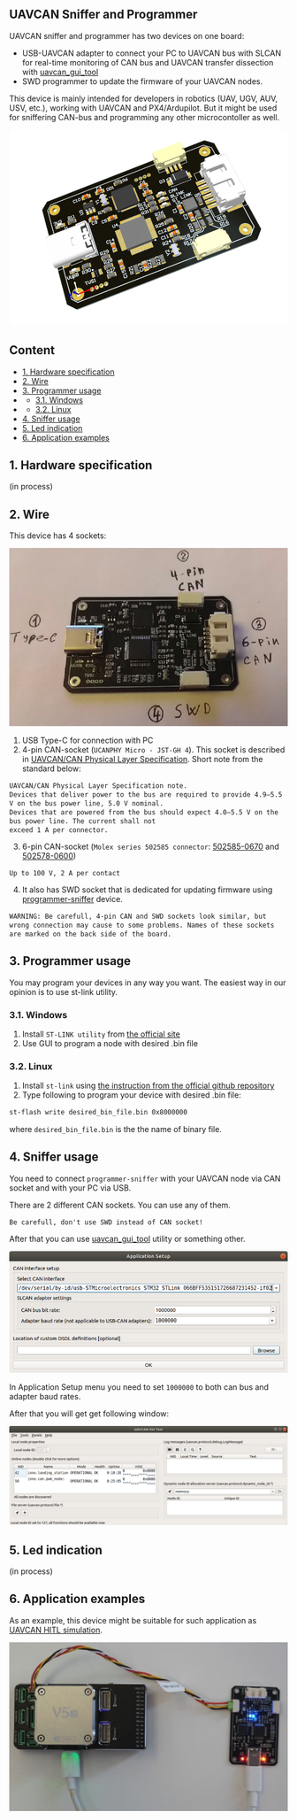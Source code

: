 ## UAVCAN Sniffer and Programmer

UAVCAN sniffer and programmer has two devices on one board:
- USB-UAVCAN adapter to connect your PC to UAVCAN bus with SLCAN for real-time monitoring of CAN bus and UAVCAN transfer dissection with [uavcan_gui_tool](https://github.com/UAVCAN/gui_tool)
- SWD programmer to update the firmware of your UAVCAN nodes.

This device is mainly intended for developers in robotics (UAV, UGV, AUV, USV, etc.), working with UAVCAN and PX4/Ardupilot. But it might be used for sniffering CAN-bus and programming any other microcontoller as well.

![programmer_sniffer](programmer_sniffer.png?raw=true "programmer_sniffer")

## Content
  - [1. Hardware specification](#1-wire)
  - [2. Wire](#2-wire)
  - [3. Programmer usage](#3-programmer-usage)
  - - [3.1. Windows](#31-windows)
  - - [3.2. Linux](#32-linux)
  - [4. Sniffer usage](#4-sniffer-usage)
  - [5. Led indication](#5-led-indication)
  - [6. Application examples](#6-application-examples)

## 1. Hardware specification

(in process)

## 2. Wire

This device has 4 sockets:

![wire](wire.png?raw=true "wire")


1. USB Type-C for connection with PC
2. 4-pin CAN-socket (`UCANPHY Micro - JST-GH 4`). This socket is described in [UAVCAN/CAN Physical Layer Specification](https://forum.uavcan.org/t/uavcan-can-physical-layer-specification-v1-0/1471). Short note from the standard below: 
```
UAVCAN/CAN Physical Layer Specification note.
Devices that deliver power to the bus are required to provide 4.9–5.5 V on the bus power line, 5.0 V nominal.
Devices that are powered from the bus should expect 4.0–5.5 V on the bus power line. The current shall not
exceed 1 A per connector.
```
3. 6-pin CAN-socket (`Molex series 502585 connector`: [502585-0670](https://www.molex.com/molex/products/part-detail/pcb_receptacles/5025850670) and [502578-0600](https://www.molex.com/molex/products/part-detail/crimp_housings/5025780600))

```
Up to 100 V, 2 A per contact
```

4. It also has SWD socket that is dedicated for updating firmware using [programmer-sniffer](doc/programmer_sniffer/README.md) device.

```
WARNING: Be carefull, 4-pin CAN and SWD sockets look similar, but wrong connection may cause to some problems. Names of these sockets are marked on the back side of the board.
```

## 3. Programmer usage

You may program your devices in any way you want. The easiest way in our opinion is to use st-link utility.


### 3.1. Windows

1. Install `ST-LINK utility` from [the official site](https://www.st.com/en/development-tools/stsw-link004.html)
2. Use GUI to program a node with desired .bin file


### 3.2. Linux

1. Install `st-link` using [the instruction from the official github repository](https://github.com/stlink-org/stlink#installation)
2. Type following to program your device with desired .bin file:

```bash
st-flash write desired_bin_file.bin 0x8000000
```

where `desired_bin_file.bin` is the the name of binary file.

## 4. Sniffer usage

You need to connect `programmer-sniffer` with  your UAVCAN node via CAN socket and with your PC via USB.

There are 2 different CAN sockets. You can use any of them.

```
Be carefull, don't use SWD instead of CAN socket!
```

After that you can use [uavcan_gui_tool](https://github.com/UAVCAN/gui_tool) utility or something other.

![app_setup](app_setup.png?raw=true "app_setup")

In Application Setup menu you need to set `1000000` to both can bus and adapter baud rates.

After that you will get get following window:

![uavcan_gui_tool](uavcan_gui_tool.png?raw=true "uavcan_gui_tool")

## 5. Led indication

(in process)

## 6. Application examples

As an example, this device might be suitable for such application as [UAVCAN HITL simulation](https://github.com/InnopolisAero/innopolis_vtol_dynamics).

![alt text](https://github.com/InnopolisAero/innopolis_vtol_dynamics/blob/master/img/sniffer_connection.png?raw=true)